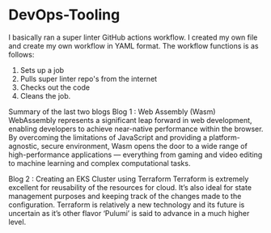 # DevOps-Tooling
I basically ran a super linter GitHub actions workflow.
I created my own file and create my own workflow in YAML format.
The workflow functions is as follows:
  1. Sets up a job
  2. Pulls super linter repo's from the internet
  3. Checks out the code
  4. Cleans the job.

Summary of the last two blogs
Blog 1 : Web Assembly (Wasm)
WebAssembly represents a significant leap forward in web development, enabling developers to achieve near-native performance within the browser. By overcoming the limitations of JavaScript and providing a platform-agnostic, secure environment, Wasm opens the door to a wide range of high-performance applications — everything from gaming and video editing to machine learning and complex computational tasks.

Blog 2 : Creating an EKS Cluster using Terraform
Terraform is extremely excellent for reusability of the resources for cloud. It’s also ideal for state management purposes and keeping track of the changes made to the configuration. Terraform is relatively a new technology and its future is uncertain as it’s other flavor ‘Pulumi’ is said to advance in a much higher level.
